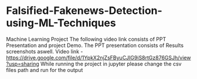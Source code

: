 # Falsified-Fakenews-Detection-using-ML-Techniques
Machine Learning Project
The following video link consists of PPT Presentation and project Demo.
The PPT presentation consists of Results screenshots aswell.
Video link - https://drive.google.com/file/d/1YpkX2njZsFByuCJIG9iS8rtGz876GSJh/view?usp=sharing
While running the project in jupyter please change the csv files path and run for the output
